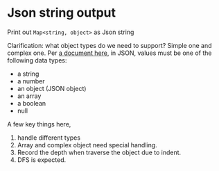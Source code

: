 # Json string output

Print out `Map<string, object>` as Json string

Clarification: what object types do we need to support? Simple one and complex one. Per [a document here](https://www.w3schools.com/js/js_json_datatypes.asp), in JSON, values must be one of the following data types:

* a string
* a number
* an object (JSON object)
* an array
* a boolean
* null

A few key things here,

1. handle different types
2. Array and complex object need special handling.
3. Record the depth when traverse the object due to indent.
4. DFS is expected. 

